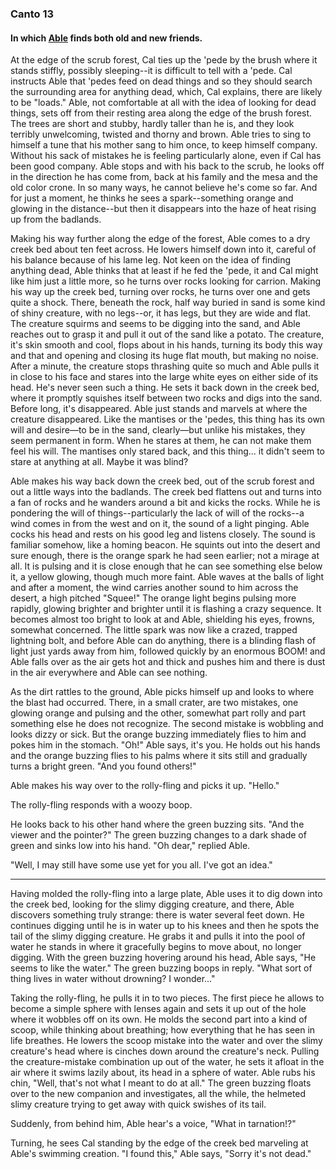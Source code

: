 ### Canto 13

#### In which [Able](/wiki/able-summary) finds both old and new friends.

At the edge of the scrub forest, Cal ties up the 'pede by the brush where it stands stiffly, possibly sleeping--it is difficult to tell with a 'pede. Cal instructs Able that 'pedes feed on dead things and so they should search the surrounding area for anything dead, which, Cal explains, there are likely to be "loads." Able, not comfortable at all with the idea of looking for dead things, sets off from their resting area along the edge of the brush forest. The trees are short and stubby, hardly taller than he is, and they look terribly unwelcoming, twisted and thorny and brown. Able tries to sing to himself a tune that his mother sang to him once, to keep himself company. Without his sack of mistakes he is feeling particularly alone, even if Cal has been good company. Able stops and with his back to the scrub, he looks off in the direction he has come from, back at his family and the mesa and the old color crone. In so many ways, he cannot believe he's come so far. And for just a moment, he thinks he sees a spark--something orange and glowing in the distance--but then it disappears into the haze of heat rising up from the badlands.

Making his way further along the edge of the forest, Able comes to a dry creek bed about ten feet across. He lowers himself down into it, careful of his balance because of his lame leg.  Not keen on the idea of finding anything dead, Able thinks that at least if he fed the 'pede, it and Cal might like him just a little more, so he turns over rocks looking for carrion. Making his way up the creek bed, turning over rocks, he turns over one and gets quite a shock. There, beneath the rock, half way buried in sand is some kind of shiny creature, with no legs--or, it has legs, but they are wide and flat. The creature squirms and seems to be digging into the sand, and Able reaches out to grasp it and pull it out of the sand like a potato. The creature, it's skin smooth and cool, flops about in his hands, turning its body this way and that and opening and closing its huge flat mouth, but making no noise.  After a minute, the creature stops thrashing quite so much and Able pulls it in close to his face and stares into the large white eyes on either side of its head. He's never seen such a thing. He sets it back down in the creek bed, where it promptly squishes itself between two rocks and digs into the sand. Before long, it's disappeared. Able just stands and marvels at where the creature disappeared. Like the mantises or the 'pedes, this thing has its own will and desire—to be in the sand, clearly—but unlike his mistakes, they seem permanent in form. When he stares at them, he can not make them feel his will. The mantises only stared back, and this thing... it didn't seem to stare at anything at all. Maybe it was blind?

Able makes his way back down the creek bed, out of the scrub forest and out a little ways into the badlands.  The creek bed flattens out and turns into a fan of rocks and he wanders around a bit and kicks the rocks. While he is pondering the will of things--particularly the lack of will of the rocks--a wind comes in from the west and on it, the sound of a light pinging. Able cocks his head and rests on his good leg and listens closely. The sound is familiar somehow, like a homing beacon. He squints out into the desert and sure enough, there is the orange spark he had seen earlier; not a mirage at all. It is pulsing and it is close enough that he can see something else below it, a yellow glowing, though much more faint.  Able waves at the balls of light and after a moment, the wind carries another sound to him across the desert, a high pitched "Squee!" The orange light begins pulsing more rapidly, glowing brighter and brighter until it is flashing a crazy sequence. It becomes almost too bright to look at and Able, shielding his eyes, frowns, somewhat concerned. The little spark was now like a crazed, trapped lightning bolt, and before Able can do anything, there is a blinding flash of light just yards away from him, followed quickly by an enormous BOOM! and Able falls over as the air gets hot and thick and pushes him and there is dust in the air everywhere and Able can see nothing.

As the dirt rattles to the ground, Able picks himself up and looks to where the blast had occurred. There, in a small crater, are two mistakes, one glowing orange and pulsing and the other, somewhat part rolly and part something else he does not recognize. The second mistake is wobbling and looks dizzy or sick. But the orange buzzing immediately flies to him and pokes him in the stomach. "Oh!" Able says, it's you. He holds out his hands and the orange buzzing flies to his palms where it sits still and gradually turns a bright green. "And you found others!"

Able makes his way over to the rolly-fling and picks it up. "Hello."

The rolly-fling responds with a woozy boop.

He looks back to his other hand where the green buzzing sits. "And the viewer and the pointer?" The green buzzing changes to a dark shade of green and sinks low into his hand. "Oh dear," replied Able.

"Well, I may still have some use yet for you all. I've got an idea."

* * *

Having molded the rolly-fling into a large plate, Able uses it to dig down into the creek bed, looking for the slimy digging creature, and there, Able discovers something truly strange: there is water several feet down.  He continues digging until he is in water up to his knees and then he spots the tail of the slimy digging creature. He grabs it and pulls it into the pool of water he stands in where it gracefully begins to move about, no longer digging. With the green buzzing hovering around his head, Able says, "He seems to like the water." The green buzzing boops in reply. "What sort of thing lives in water without drowning? I wonder..."

Taking the rolly-fling, he pulls it in to two pieces. The first piece he allows to become a simple sphere with lenses again and sets it up out of the hole where it wobbles off on its own. He molds the second part into a kind of scoop, while thinking about breathing; how everything that he has seen in life breathes. He lowers the scoop mistake into the water and over the slimy creature's head where is cinches down around the creature's neck. Pulling the creature-mistake combination up out of the water, he sets it afloat in the air where it swims lazily about, its head in a sphere of water. Able rubs his chin, "Well, that's not what I meant to do at all." The green buzzing floats over to the new companion and investigates, all the while, the helmeted slimy creature trying to get away with quick swishes of its tail.

Suddenly, from behind him, Able hear's a voice, "What in tarnation!?"

Turning, he sees Cal standing by the edge of the creek bed marveling at Able's swimming creation. "I found this," Able says, "Sorry it's not dead."